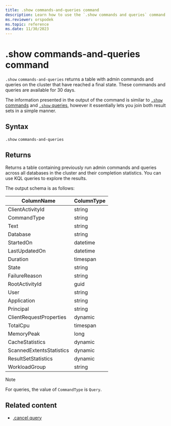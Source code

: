 ```yaml
---
title: .show commands-and-queries command
description: Learn how to use the `.show commands and queries` command to view a table with admin commands and queries that have reached a final state.
ms.reviewer: orspodek
ms.topic: reference
ms.date: 11/30/2023
---
```

# .show commands-and-queries command

`.show` `commands-and-queries` returns a table with admin commands and queries on the cluster that have reached a final state. These commands and queries are available for 30 days.

The information presented in the output of the command is similar to [`.show` commands](commands.md)
and [`.show` queries](queries.md), however it essentially lets you join both result sets in a simple manner.

## Syntax

`.show` `commands-and-queries`

## Returns

Returns a table containing previously run admin commands and queries across all databases in the cluster and their completion statistics. You can use KQL queries to explore the results.

The output schema is as follows:

| ColumnName               | ColumnType |
|--------------------------|------------|
| ClientActivityId         | string     |
| CommandType              | string     |
| Text                     | string     |
| Database                 | string     |
| StartedOn                | datetime   |
| LastUpdatedOn            | datetime   |
| Duration                 | timespan   |
| State                    | string     |
| FailureReason            | string     |
| RootActivityId           | guid       |
| User                     | string     |
| Application              | string     |
| Principal                | string     |
| ClientRequestProperties  | dynamic    |
| TotalCpu                 | timespan   |
| MemoryPeak               | long       |
| CacheStatistics          | dynamic    |
| ScannedExtentsStatistics | dynamic    |
| ResultSetStatistics      | dynamic    |
| WorkloadGroup            | string     |

> [!NOTE]
> For queries, the value of `CommandType` is `Query`.

## Related content

* [.cancel query](cancel-query-command.md)
